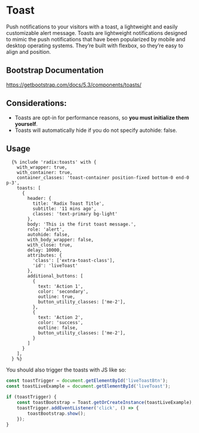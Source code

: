 # Toast

Push notifications to your visitors with a toast, a lightweight and easily customizable alert message.
Toasts are lightweight notifications designed to mimic the push notifications that have been popularized by mobile and desktop operating systems. They’re built with flexbox, so they’re easy to align and position.

## Bootstrap Documentation

https://getbootstrap.com/docs/5.3/components/toasts/

## Considerations:

- Toasts are opt-in for performance reasons, so **you must initialize them yourself**.
- Toasts will automatically hide if you do not specify autohide: false.

## Usage

```twig
  {% include 'radix:toasts' with {
    with_wrapper: true,
    with_container: true,
    container_classes: 'toast-container position-fixed bottom-0 end-0 p-3',
    toasts: [
      {
        header: {
          title: 'Radix Toast Title',
          subtitle: '11 mins ago',
          classes: 'text-primary bg-light'
        },
        body: 'This is the first toast message.',
        role: 'alert',
        autohide: false,
        with_body_wrapper: false,
        with_close: true,
        delay: 10000,
        attributes: {
          'class': ['extra-toast-class'],
          'id': 'liveToast'
        },
        additional_buttons: [
          {
            text: 'Action 1',
            color: 'secondary',
            outline: true,
            button_utility_classes: ['me-2'],
          },
          {
            text: 'Action 2',
            color: 'success',
            outline: false,
            button_utility_classes: ['me-2'],
          }
        ]
      }
    ],
  } %}
```

You should also trigger the toasts with JS like so:

```js
const toastTrigger = document.getElementById('liveToastBtn');
const toastLiveExample = document.getElementById('liveToast');

if (toastTrigger) {
	const toastBootstrap = Toast.getOrCreateInstance(toastLiveExample);
	toastTrigger.addEventListener('click', () => {
		toastBootstrap.show();
	});
}
```
